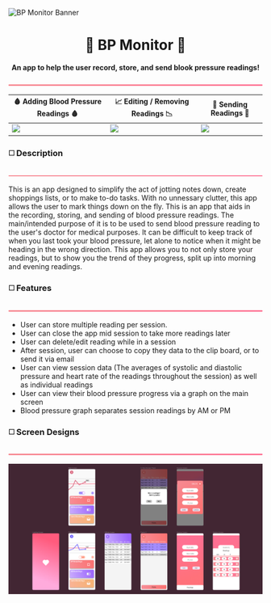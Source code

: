 ![BP Monitor Banner](https://github.com/Shinkyuuu/Blood-Pressure-App/blob/master/Repo%20Images/Repo%20Banner.png)

<h1 align="center">💖 BP Monitor 💖</h1>
<p align="center"><b>An app to help the user record, store, and send blook pressure readings!</b></p>

![Border](https://github.com/Shinkyuuu/Blood-Pressure-App/blob/master/Repo%20Images/Repo%20Border.png)

🩸 Adding Blood Pressure Readings 🩸 | 📈 Editing / Removing Readings 📉 | 💌 Sending Readings 💌
------------ | ------------- | -------------
<img src="http://g.recordit.co/jaszAL5Jj4.gif" width=450> | <img src="http://g.recordit.co/bEhNTEN443.gif" width=460> | <img src="http://g.recordit.co/DPTFreNk7P.gif" width=450>

<h3>◻️ Description</h3>

![Border](https://github.com/Shinkyuuu/Blood-Pressure-App/blob/master/Repo%20Images/Repo%20Border.png)

This is an app designed to simplify the act of jotting notes down, create shoppings lists, or to make to-do tasks. With no unnessary clutter, this app allows the user to mark things down on the fly. 
This is an app that aids in the recording, storing, and sending of blood pressure readings. The main/intended purpose of it is to be used to send blood pressure reading to the user's doctor for medical purposes. It can be difficult to keep track of when you last took your blood pressure, let alone to notice when it might be heading in the wrong direction. This app allows you to not only store your readings, but to show you the trend of they progress, split up into morning and evening readings. 

<h3>◻️ Features</h3>

![Border](https://github.com/Shinkyuuu/Blood-Pressure-App/blob/master/Repo%20Images/Repo%20Border.png)

* User can store multiple reading per session.
* User can close the app mid session to take more readings later
* User can delete/edit reading while in a session
* After session, user can choose to copy they data to the clip board, or to send it via email
* User can view session data (The averages of systolic and diastolic pressure and heart rate of the readings throughout the session) as well as individual readings
* User can view their blood pressure progress via a graph on the main screen
* Blood pressure graph separates session readings by AM or PM

<h3>◻️ Screen Designs</h3>

![Border](https://github.com/Shinkyuuu/Blood-Pressure-App/blob/master/Repo%20Images/Repo%20Border.png)

![Image of every screen](https://github.com/Shinkyuuu/Blood-Pressure-App/blob/master/Repo%20Images/Repo%20Screen%20Image.PNG)
